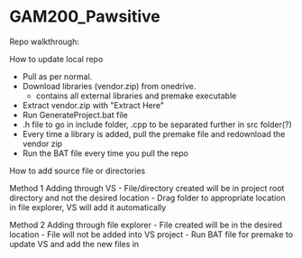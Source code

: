 # GAM200_Pawsitive

Repo walkthrough:

How to update local repo
- Pull as per normal.
- Download libraries (vendor.zip) from onedrive.
    - contains all external libraries and premake executable
- Extract vendor.zip with "Extract Here"
- Run GenerateProject.bat file
- .h file to go in include folder, .cpp to be separated further in src folder(?)
- Every time a library is added, pull the premake file and redownload the vendor zip
- Run the BAT file every time you pull the repo

How to add source file or directories

Method 1 Adding through VS
    - File/directory created will be in project root directory and not the desired location
    - Drag folder to appropriate location in file explorer, VS will add it automatically

Method 2 Adding through file explorer
    - File created will be in the desired location
    - File will not be added into VS project
    - Run BAT file for premake to update VS and add the new files in